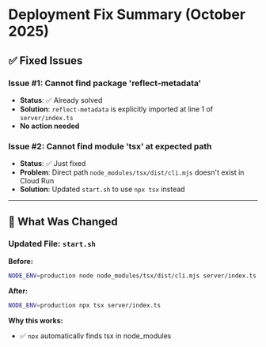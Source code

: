 # Deployment Fix Summary (October 2025)

## ✅ **Fixed Issues**

### Issue #1: Cannot find package 'reflect-metadata'
- **Status**: ✅ Already solved
- **Solution**: `reflect-metadata` is explicitly imported at line 1 of `server/index.ts`
- **No action needed**

### Issue #2: Cannot find module 'tsx' at expected path
- **Status**: ✅ Just fixed
- **Problem**: Direct path `node_modules/tsx/dist/cli.mjs` doesn't exist in Cloud Run
- **Solution**: Updated `start.sh` to use `npx tsx` instead

---

## 🔧 **What Was Changed**

### Updated File: `start.sh`

**Before:**
```bash
NODE_ENV=production node node_modules/tsx/dist/cli.mjs server/index.ts
```

**After:**
```bash
NODE_ENV=production npx tsx server/index.ts
```

**Why this works:**
- ✅ `npx` automatically finds tsx in node_modules
- ✅ Works in all deployment environments (Cloud Run, Reserved VM, local Docker)
- ✅ No hardcoded paths that break in different environments
- ✅ `reflect-metadata` is already imported in server/index.ts

---

## 🚀 **Ready to Deploy**

Your deployment is now ready! The `.replit` file is already configured correctly:

```toml
[deployment]
build = ["sh", "-c", "npm install --legacy-peer-deps --include=optional && npm run build"]
run = ["sh", "start.sh"]
deploymentTarget = "cloudrun"
```

### Next Steps:

1. Go to **Publishing → Overview**
2. Click **"Publish"**
3. Wait for deployment to complete

Expected phases:
- ✅ Provision
- ✅ Build (installs dependencies & builds frontend)
- ✅ Bundle (packages application)
- ✅ Promote (starts application)

---

## 📋 **Technical Summary**

### Build Phase
```bash
npm install --legacy-peer-deps --include=optional && npm run build
```

Installs:
- ✅ tsx (v4.20.5) - TypeScript runtime
- ✅ reflect-metadata (v0.2.2) - NestJS decorator support
- ✅ All other dependencies
- ✅ Generates Prisma client
- ✅ Builds frontend with Vite

### Run Phase
```bash
sh start.sh
  → NODE_ENV=production npx tsx server/index.ts
    → Loads reflect-metadata (imported at line 1)
    → Starts Express + Vite server
    → Application listens on port 5000
```

---

## 📚 **Documentation**

| File | Purpose |
|------|---------|
| `QUICK-FIX.md` | Quick reference (30 seconds) |
| `REPLIT-DEPLOYMENT-FIX.md` | Complete technical explanation |
| `DEPLOYMENT-FIX-SUMMARY.md` | This file - what was fixed |
| `MULTI-ENVIRONMENT-SUMMARY.md` | All deployment environments |
| `REPLIT-STAGING-SETUP.md` | Replit staging deployment guide |
| `AWS-DEPLOYMENT.md` | AWS production deployment guide |
| `DEPLOYMENT.md` | Master deployment guide |

---

## ✅ **Verification**

After successful deployment, you should see in the logs:

```
[Prisma] Database connection pool configured
[INFO] [EmailProvider] Resend client initialized successfully
[express] serving on port 5000
```

Instead of:
```
Error [ERR_MODULE_NOT_FOUND]: Cannot find package 'reflect-metadata'
OR
Cannot find module 'tsx' at expected path
crash loop detected
```

---

**Status**: ✅ All fixes applied, ready to deploy!
